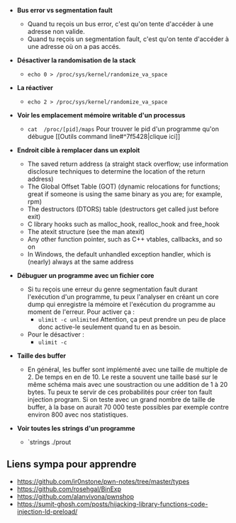 

- **Bus error vs segmentation fault**
	- Quand tu reçois un bus error, c'est qu'on tente d'accéder à une adresse non valide.
	- Quand tu reçois un segmentation fault, c'est qu'on tente d'accéder à une adresse où on a pas accés.
- **Désactiver la randomisation de la stack**
	- `echo 0 > /proc/sys/kernel/randomize_va_space`
- **La réactiver**
	- `echo 2 > /proc/sys/kernel/randomize_va_space`
- **Voir les emplacement mémoire writable d'un processus**
	- `cat  /proc/[pid]/maps` Pour trouver le pid d'un programme qu'on débugue [[Outils command line#^7f5428|clique ici]]

- **Endroit cible à remplacer dans un exploit**
	- The saved return address (a straight stack overflow; use information
		disclosure techniques to determine the location of the return address)
	- The Global Offset Table (GOT) (dynamic relocations for functions; great
		if someone is using the same binary as you are; for example, rpm)
	- The destructors (DTORS) table (destructors get called just before exit)
	- C library hooks such as malloc_hook, realloc_hook and free_hook
	- The atexit structure (see the man atexit)
	- Any other function pointer, such as C++ vtables, callbacks, and so on
	- In Windows, the default unhandled exception handler, which is
		(nearly) always at the same address
- **Débuguer un programme avec un fichier core**
	- Si tu reçois une erreur du genre segmentation fault durant l'exécution d'un programme, tu peux l'analyser en créant un core dump qui enregistre la mémoire et l'exécution du programme au moment de l'erreur. Pour activer ça :
		- `ulimit -c unlimited` Attention, ça peut prendre un peu de place donc active-le seulement quand tu en as besoin.
	- Pour le désactiver :
		- `ulimit -c`
- **Taille des buffer**
	- En général, les buffer sont implémenté avec une taille de multiple de 2. De temps en en de 10. Le reste a souvent une taille basé sur le même schéma mais avec une soustraction ou une addition de 1 à 20 bytes. Tu peux te servir de ces probabilités pour créer ton fault injection program. Si on teste avec un grand nombre de taille de buffer, à la base on aurait 70 000 teste possibles par exemple contre environ 800 avec nos statistiques.

- **Voir toutes les strings d'un programme**
	- `strings ./prout
## Liens sympa pour apprendre 

- https://github.com/ir0nstone/pwn-notes/tree/master/types
- https://github.com/rosehgal/BinExp
- https://github.com/alanvivona/pwnshop
- https://sumit-ghosh.com/posts/hijacking-library-functions-code-injection-ld-preload/
